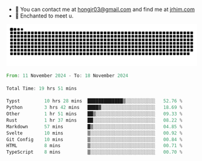 - 📧 You can contact me at hongjr03@gmail.com and find me at [jrhim.com](https://jrhim.com/)
- 💜 Enchanted to meet u.

![snake_animation](https://raw.githubusercontent.com/hongjr03/hongjr03/output/github-contribution-grid-snake.svg)

<!--START_SECTION:waka-->

```rust
From: 11 November 2024 - To: 18 November 2024

Total Time: 19 hrs 51 mins

Typst         10 hrs 28 mins  █████████████▒░░░░░░░░░░░   52.76 %
Python        3 hrs 42 mins   ████▓░░░░░░░░░░░░░░░░░░░░   18.69 %
Other         1 hr 51 mins    ██▒░░░░░░░░░░░░░░░░░░░░░░   09.33 %
Rust          1 hr 37 mins    ██░░░░░░░░░░░░░░░░░░░░░░░   08.22 %
Markdown      57 mins         █▒░░░░░░░░░░░░░░░░░░░░░░░   04.85 %
Svelte        10 mins         ▒░░░░░░░░░░░░░░░░░░░░░░░░   00.92 %
Git Config    10 mins         ▒░░░░░░░░░░░░░░░░░░░░░░░░   00.84 %
HTML          8 mins          ▒░░░░░░░░░░░░░░░░░░░░░░░░   00.71 %
TypeScript    8 mins          ▒░░░░░░░░░░░░░░░░░░░░░░░░   00.70 %
```

<!--END_SECTION:waka-->
